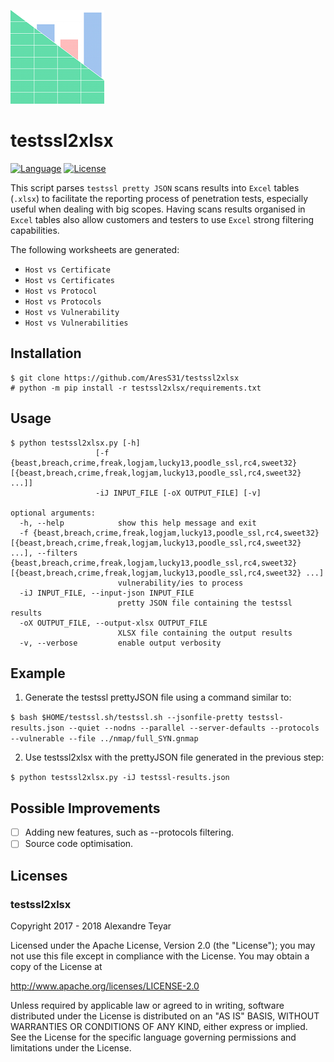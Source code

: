 ![testssl2xlsx](images/testssl2xlsx.png)
# testssl2xlsx
[![Language](https://img.shields.io/badge/Lang-Python-blue.svg)](https://www.python.org)
[![License](https://img.shields.io/badge/License-Apache%202.0-red.svg)](https://opensource.org/licenses/Apache-2.0)

This script parses `testssl pretty JSON` scans results into `Excel` tables (`.xlsx`) to facilitate the reporting process of penetration tests, especially useful when dealing with big scopes. Having scans results organised in `Excel` tables also allow customers and testers to use `Excel` strong filtering capabilities. 

The following worksheets are generated:
* `Host vs Certificate`
* `Host vs Certificates`
* `Host vs Protocol`
* `Host vs Protocols`
* `Host vs Vulnerability`
* `Host vs Vulnerabilities`

## Installation
```
$ git clone https://github.com/AresS31/testssl2xlsx
# python -m pip install -r testssl2xlsx/requirements.txt
 ```

## Usage
```
$ python testssl2xlsx.py [-h]
                   [-f {beast,breach,crime,freak,logjam,lucky13,poodle_ssl,rc4,sweet32} [{beast,breach,crime,freak,logjam,lucky13,poodle_ssl,rc4,sweet32} ...]]
                   -iJ INPUT_FILE [-oX OUTPUT_FILE] [-v]

optional arguments:
  -h, --help            show this help message and exit
  -f {beast,breach,crime,freak,logjam,lucky13,poodle_ssl,rc4,sweet32} [{beast,breach,crime,freak,logjam,lucky13,poodle_ssl,rc4,sweet32} ...], --filters {beast,breach,crime,freak,logjam,lucky13,poodle_ssl,rc4,sweet32} [{beast,breach,crime,freak,logjam,lucky13,poodle_ssl,rc4,sweet32} ...]
                        vulnerability/ies to process
  -iJ INPUT_FILE, --input-json INPUT_FILE
                        pretty JSON file containing the testssl results
  -oX OUTPUT_FILE, --output-xlsx OUTPUT_FILE
                        XLSX file containing the output results
  -v, --verbose         enable output verbosity
```

## Example
1. Generate the testssl prettyJSON file using a command similar to:

`$ bash $HOME/testssl.sh/testssl.sh --jsonfile-pretty testssl-results.json --quiet --nodns --parallel --server-defaults --protocols --vulnerable --file ../nmap/full_SYN.gnmap`

2. Use testssl2xlsx with the prettyJSON file generated in the previous step:

`$ python testssl2xlsx.py -iJ testssl-results.json`

## Possible Improvements
- [ ] Adding new features, such as --protocols filtering.
- [ ] Source code optimisation.

## Licenses
### testssl2xlsx
Copyright 2017 - 2018 Alexandre Teyar

Licensed under the Apache License, Version 2.0 (the "License");
you may not use this file except in compliance with the License.
You may obtain a copy of the License at

  <http://www.apache.org/licenses/LICENSE-2.0>

Unless required by applicable law or agreed to in writing, software
distributed under the License is distributed on an "AS IS" BASIS,
WITHOUT WARRANTIES OR CONDITIONS OF ANY KIND, either express or implied.
See the License for the specific language governing permissions and
limitations under the License. 
